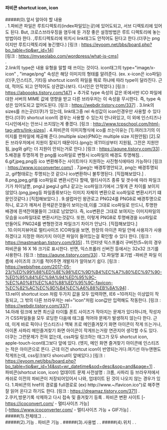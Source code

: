 #### 파비콘 shortcut icon, icon

#####(0).앞서 알아야 할 내용  
.
	1.파비콘 파일은 루트디렉토리(index파일있는곳)에 있어도되고, 서브 디렉토리에 있어도 된다.
	    But, 크로스브라우징을 염두에 둔 가장 좋은 설정방법은 루트 디렉토리에 놓는방법이라 한다. 
	    ,루트디렉토리에 위치시 link태그도 안적어도 된다고 한다.(더쿠는 png이지만 루트디렉토리에 놓긴했다.)
	    [링크 : https://eyoom.net/bbs/board.php?bo_table=tip&wr_id=14]  
	    [링크 : https://myseolabo.com/wordpress/what-is-cms]    
.    
	2.link의 type은 내용 유형을 말할 때 쓰이는 것이다. icon태그의 type="image/x-icon" , "image/png" 속성은 해당 이미지의 형태를 알려준다. (ex. x-icon은 ico파일)
	    (더쿠,인스티즈, 기타등 shortcut icon의 파일을 뭐로 하냐에 따라 type이 달라진다. 근데, 적어도 되고 안적어도 상관없나보다. 디시인은 안적었다.)
        [링크 : https://aboooks.tistory.com/147]
        +
        추가로
        type 속성의 값은 IE에서만 ICO 파일에 대한 서버의 MIME 값에 영향을 받고 다른 브라우저는 이 속성을 무시한다.
        즉, type 속성은 있어도되고 없어도된다.
        [링크 : https://webdir.tistory.com/337]
.
    3.link의 sizes를 쓰는곳(더쿠)가 있는데, link태그중 rel 속성값이 icon인경우만 사용할 수 있다한다.(더쿠)
        shortcut icon의 경우는 사용할 수 있는지 안나와있고, 이 외에 인스티즈나 디시인에서는 안쓰니 쓰지않는게 좋겠다.
        [링크 : http://www.tcpschool.com/html-tag-attrs/link-sizes]
.
    4.파비콘의 이미지형식에 ico를 쓰는이유는
        [1].여러크기의 이미지를 한파일에 제공해 준다.(multiple size)(PNG는 multiple size 지원안됨)
        [2].모든 브라우저에서 지원이 잘되기 때문이다.(png는 IE11이상부터 지원됨, 그전은 지원안됨, jpg와 gif는 더 지원이 안되는거로 안다.)
        [링크 : https://aqune.tistory.com/33]
.
    5.배경을 투명하게 한 png를 ico파일로 변형시 ico파일의 배경도 투명해짐.
.
    6.gif,jpeg,png등 ico 변환해주는 사이트마다 지원하는 사진형식에따라 가능하다
        [링크 : https://www.icoconverter.com/]
.
    7.jpeg는 배경투명안되고, png는 배경투명되고, gif형태로는 투명되는것 같으나 ico변환하니 불투명된다.
        [직접해보았다.] 
.      
    8.png,jpeg,gif를 ico파일로 변환시킨다 할때, 멀티사이즈 종류 및 갯수에 따라 파일크기가 차이날뿐, png냐 jpeg냐 gif냐
        같고는 ico파일크기에서 그렇게 큰 차이를 보이지 않았다.(png,jpeg등 파일종류보다는 이미지 자체의 변환으로 ico파일로 변환시키기 떄문인것같다.)
        [직접해보았다.]
.
    9.셀럽마인 왕관로고 PNG24를 PNG8로 배경투명으로 하니, 로고가 깨져서 흰색같은것들이 보이는데,이를 그대로 ico파일로
        만드니, 투명한 배경에 흰색잔여물들이 그대로 남았었다. 즉, ico변환은 그대로 보여지는 이미지파일의 모습을 ico파일대로
        변환시키는것같다. 또한, 이렇게 PNG8로 투명배경을 ico파일로 만들어도 PNG24를 변형한것과 파일크기 차이가 안났다.
        [직접해보았다.]    
.
    10.이미지뷰어로 멀티사이즈 ICO파일을 보면, 한장의 아이콘 파일 안에 사용자가 사용하겠다고 지정한 여러가지 아이콘 파일이 들어있는걸 확인할 수 있다 한다.
        [링크 : https://mastmanban.tistory.com/935]
.
    11.인터넷 익스프롤러 구버전(5~9)의 경우 파비콘을 16 X 16 크기로 표시한다. 반면, 익스프롤러 신버전 등에서는 32x32 크기를 사용한다.
        [링크 : https://aqune.tistory.com/33]
.
    12.파일명 표기법
        -파비콘 파일 이름에 사이즈의 크기를 적어주면 개발자가 알아보기 쉽다.
        [링크 : https://webisfree.com/2017-05-23/%ED%99%88%ED%8E%98%EC%9D%B4%EC%A7%80%EC%97%90-%ED%95%84%EC%9A%94%ED%95%9C-%EC%A0%81%EC%A0%88%ED%95%9C-favicon-%EC%82%AC%EC%9D%B4%EC%A6%88%EB%8A%94]
.  
    13.rel이 shortcut icon 처럼 두가지 값을 모두 입력하면, IE6 ~10까지는 이상없이 작동되고, 그 밖의 다른 브라우저는
        rel="icon"처럼 icon값만 입력해도 작동한다.
        [링크 : https://webdir.tistory.com/337]
.    
    14.아래 링크에 보면 최신글 타이틀 폰트 사이즈가 작아지는 문제가 있다하니까, 작성자가 CSS파일들을 모두 로딩한 다음에 태그를 적어야
        문제가 발생하지 않는다 한다.
        근데, 이게 바로 픽이나 인스티즈나 맥북 프로 메인즐겨찾기 화면 아이콘이 작게 뜨는거나, 아이폰 사파리 메인즐겨찾기 화면 아이콘이 작게뜨는거랑
        연관지어 생각할 수도 있다. 더쿠는 그런문제가 전혀 없는데, css파일 링크하는 태그가 모두 shortcut icon, apple-touch-icon태그보다 앞에 있다.
        (엣지, 메인 화면 즐겨찾기 아이콘에 인스티즈는 작은 아이콘으로 뜬다. 근데 이건 shortcut icon이 반영되는거다.여기선 아누앤핸도 작게뜨는데, css링크보다 shorcut이 앞에있다.)
        [링크 : https://eyoom.net/bbs/board.php?bo_table=tip&wr_id=14&sst=wr_datetime&sod=desc&sop=and&page=1]
.    
    파비콘(shortcut icon, icon) 업데이트 문제
        사전설명 : 크롬, 사파리 등 브라우저에서 캐쉬로 이전의 파비콘이 저장되어있어서 나와, 업데이트 된 것이 나오지 않는 경우가 있다.
        1.파비콘의 href의 경로를 full경로로 (ex) http://www.~/favicon.ico")로 해주면 잘 읽어 온다고 하기도 한다.
        [링크 : https://dreamaz.tistory.com/371]
.        
        2.쿠키,방문기록 삭제하고 다시 접속 및 즐겨찾기 등록
.
    파비콘 변환 사이트
        [-https://icoconvert.com/ - 멀티사이즈 가능]    
        [-https://www.icoconverter.com/ - 멀티사이즈 가능 + GIF가능]
.        
#####(1).전체태그
.
	<link rel="shortcut icon" type="image/x-icon" href="~">
.    
#####(2).기능
.
    파비콘 기능
.
#####(3).사용법
.
	<link rel="shortcut icon" type="~" href="~">
.
#####(4).위치
.
    <link rel="apple-touch-icon-precomposed" href="~">
    <link rel="shortcut icon" type="image/x-icon" href="~">
    <link rel="manifest" href="~.webmanifest">
.

